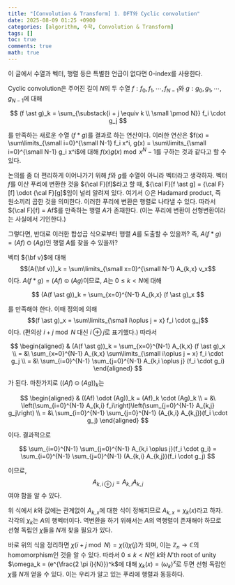 ```yaml
---
title: "[Convolution & Transform] 1. DFT와 Cyclic convolution"
date: 2025-08-09 01:25 +0900
categories: [algorithm, 수학, Convolution & Transform]
tags: []
toc: true
comments: true
math: true
---
```


이 글에서 수열과 벡터, 행렬 등은 특별한 언급이 없다면 0-index를 사용한다.

Cyclic convolution은 주어진 길이 $N$의 두 수열 $f: f_0, f_1, \cdots, f_{N-1}$와 $g: g_0, g_1, \cdots, g_{N-1}$에 대해 

$$ (f \ast g)_k = \sum_{\substack{i + j \equiv k \\ \small \pmod N}} f_i \cdot g_j $$

를 만족하는 새로운 수열 $(f \ast g)$를 결과로 하는 연산이다. 이러한 연산은 $f(x) = \sum\limits_{\small i=0}^{\small N-1} f_i x^i, g(x) = \sum\limits_{\small i=0}^{\small N-1} g_i x^i$에 대해 $f(x)g(x) \bmod {x^N-1}$를 구하는 것과 같다고 할 수 있다. 

논의를 좀 더 편리하게 이어나가기 위해 $f$와 $g$를 수열이 아니라 벡터라고 생각하자. 벡터 $f$를 이산 푸리에 변환한 것을 ${\cal F}[f]$라고 할 때, ${\cal F}[f \ast g] = {\cal F}[f] \odot {\cal F}[g]$임이 널리 알려져 있다. 여기서 $\odot$은 Hadamard product, 즉 원소끼리 곱한 것을 의미한다. 이러한 푸리에 변환은 행렬로 나타낼 수 있다. 따라서 ${\cal F}[f] = Af$를 만족하는 행렬 $A$가 존재한다. (이는 푸리에 변환이 선형변환이라는 사실에서 기인한다.) 

그렇다면, 반대로 이러한 합성곱 식으로부터 행렬 $A$를 도출할 수 있을까? 즉, $A(f \ast g) = (Af) \odot (Ag)$인 행렬 $A$를 찾을 수 있을까? 

벡터 ${\bf v}$에 대해 $$(A{\bf v})_k = \sum\limits_{\small x=0}^{\small N-1} A_{k,x} v_x$$이다. $A(f \ast g) = (Af) \odot (Ag)$이므로, $A$는 $0 \leq k < N$에 대해

$$ (A(f \ast g))_k = \sum_{x=0}^{N-1} A_{k,x} (f \ast g)_x $$

를 만족해야 한다. 이때 정의에 의해 $$(f \ast g)_x = \sum\limits_{\small i\oplus j = x} f_i \cdot g_j$$이다. (편의상 $i+j \bmod N$ 대신 $i\oplus j$로 표기했다.) 따라서 

$$ \begin{aligned} & (A(f \ast g))_k = \sum_{x=0}^{N-1} A_{k,x} (f \ast g)_x \\
= &\ \sum_{x=0}^{N-1} A_{k,x} \sum\limits_{\small i\oplus j = x} f_i \cdot g_j \\
= &\ \sum_{i=0}^{N-1} \sum_{j=0}^{N-1} A_{k,i \oplus j} (f_i \cdot g_i) \end{aligned} $$

가 된다. 마찬가지로 $((Af) \odot (Ag))_k$는

$$ \begin{aligned} & ((Af) \odot (Ag))_k = (Af)_k \cdot (Ag)_k \\
= &\ \left(\sum_{i=0}^{N-1} A_{k,i} f_i\right)\left(\sum_{j=0}^{N-1} A_{k,j} g_j\right) \\
= &\ \sum_{i=0}^{N-1} \sum_{j=0}^{N-1} (A_{k,i} A_{k,j})(f_i \cdot g_j) \end{aligned} $$

이다. 결과적으로 

$$ \sum_{i=0}^{N-1} \sum_{j=0}^{N-1} A_{k,i \oplus j}(f_i \cdot g_i) = \sum_{i=0}^{N-1} \sum_{j=0}^{N-1} (A_{k,i} A_{k,j})(f_i \cdot g_j) $$

이므로, $$A_{k,i\oplus j} = A_{k,i} A_{k,j}$$여야 함을 알 수 있다.

위 식에서 $k$와 값에는 관계없이 $A_{k,x}$에 대한 식이 정해지므로 $A_{k,x} = \chi_k(x)$라고 하자. 각각의 $\chi_k$는 $A$의 행벡터이다. 역변환을 하기 위해서는 $A$의 역행렬이 존재해야 하므로 선형 독립인 $\chi$들을 $N$개 찾을 필요가 있다.

바로 위의 식을 정리하면 $\chi(i+j \bmod N) = \chi(i) \chi(j)$가 되며, 이는 $\mathbb{Z}_n \rightarrow \mathbb{C}$의 homomorphism인 것을 알 수 있다. 따라서 $0 \leq k < N$인 $k$와 $N$'th root of unity $\omega_k = (e^{\frac{2 \pi i}{N}})^k$에 대해 $\chi_k(x) = (\omega_k)^x$로 두면 선형 독립인 $\chi$를 $N$개 얻을 수 있다. 이는 우리가 알고 있는 푸리에 행렬과 동등하다.